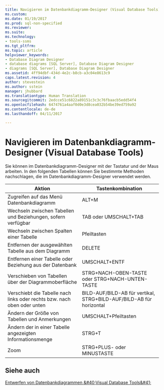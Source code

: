 ```yaml
---
title: Navigieren im Datenbankdiagramm-Designer (Visual Database Tools) | Microsoft-Dokumentation
ms.custom: 
ms.date: 01/19/2017
ms.prod: sql-non-specified
ms.reviewer: 
ms.suite: 
ms.technology:
- tools-ssms
ms.tgt_pltfrm: 
ms.topic: article
helpviewer_keywords:
- Database Diagram Designer
- database diagrams [SQL Server], Database Diagram Designer
- diagrams [SQL Server], Database Diagram Designer
ms.assetid: 4ff94dbf-434d-4e2c-b8cb-a3c04e8613c9
caps.latest.revision: 4
author: stevestein
ms.author: sstein
manager: jhubbard
ms.translationtype: Human Translation
ms.sourcegitcommit: 2edcce51c6822a89151c3c3c76fbaacb5edd54f4
ms.openlocfilehash: 6474761a4aaf0d0e3d8cea032b54be39ed759a92
ms.contentlocale: de-de
ms.lasthandoff: 04/11/2017

---
```

# <a name="navigate-in-database-diagram-designer-visual-database-tools"></a>Navigieren im Datenbankdiagramm-Designer (Visual Database Tools)
Sie können im Datenbankdiagramm-Designer mit der Tastatur und der Maus arbeiten. In den folgenden Tabellen können Sie bestimmte Methoden nachschlagen, die im Datenbankdiagramm-Designer verwendet werden.  
  
|**Aktion**|**Tastenkombination**|  
|----------|-------------|  
|Zugreifen auf das Menü Datenbankdiagramm|ALT+M|  
|Wechseln zwischen Tabellen und Beziehungen, sofern verfügbar|TAB oder UMSCHALT+TAB|  
|Wechseln zwischen Spalten einer Tabelle|Pfeiltasten|  
|Entfernen der ausgewählten Tabelle aus dem Diagramm|DELETE|  
|Entfernen einer Tabelle oder Beziehung aus der Datenbank|UMSCHALT+ENTF|  
|Verschieben von Tabellen über der Diagrammoberfläche|STRG+NACH-OBEN-TASTE oder STRG+NACH-UNTEN-TASTE|  
|Verschiebt die Tabelle nach links oder rechts bzw. nach oben oder unten|BILD-AUF/BILD-AB für vertikal, STRG+BILD-AUF/BILD-AB für horizontal|  
|Ändern der Größe von Tabellen und Anmerkungen|UMSCHALT+Pfeiltasten|  
|Ändern der in einer Tabelle angezeigten Informationsmenge|STRG+T|  
|Zoom|STRG+PLUS- oder MINUSTASTE|  
  
## <a name="see-also"></a>Siehe auch  
[Entwerfen von Datenbankdiagrammen &amp;#40;Visual Database Tools&amp;#41;](../../ssms/visual-db-tools/design-database-diagrams-visual-database-tools.md)  
  

